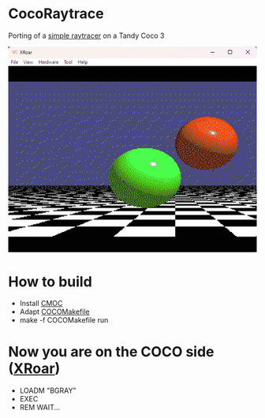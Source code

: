 # CocoRaytrace

Porting of a [simple raytracer](https://www.google.com/search?client=firefox-b-d&q=Simple-Raytracer-in-C) on a Tandy Coco 3

<img src="CocoRT.png">

# How to build
- Install [CMOC](http://perso.b2b2c.ca/~sarrazip/dev/cmoc.html)
- Adapt [COCOMakefile](./COCOMakefile)
- make -f COCOMakefile run

# Now you are on the COCO side ([XRoar](https://www.6809.org.uk/xroar/))
- LOADM "BGRAY"
- EXEC
- REM WAIT...
